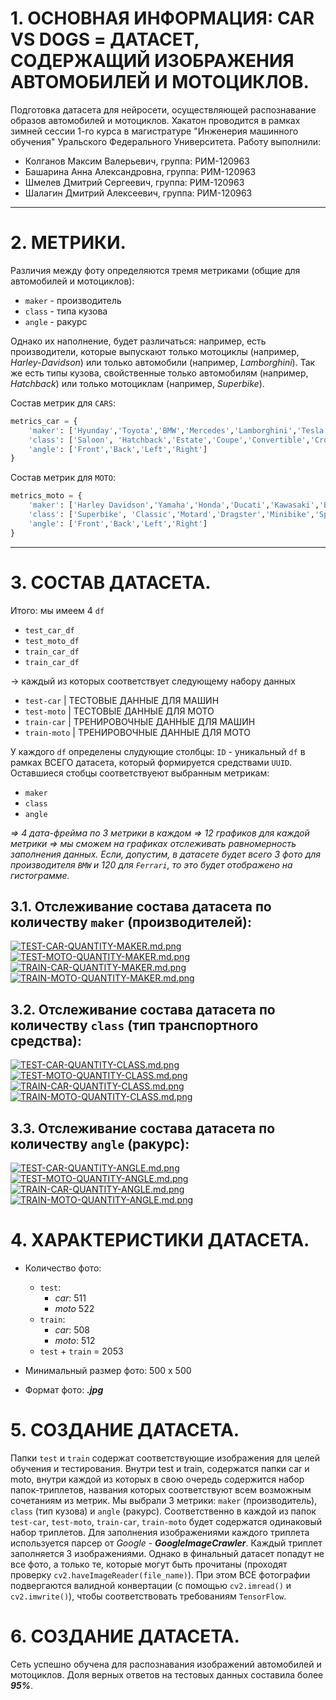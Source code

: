 # 1. ОСНОВНАЯ ИНФОРМАЦИЯ: CAR VS DOGS = ДАТАСЕТ, СОДЕРЖАЩИЙ ИЗОБРАЖЕНИЯ АВТОМОБИЛЕЙ И МОТОЦИКЛОВ.
Подготовка датасета для нейросети, осуществляющей распознавание образов автомобилей и мотоциклов. Хакатон проводится в рамках зимней сессии 1-го курса в магистратуре "Инженерия машинного обучения" Уральского Федерального Университета. Работу выполнили:
- Колганов Максим Валерьевич, группа: РИМ-120963
- Башарина Анна Александровна, группа: РИМ-120963
- Шмелев Дмитрий Сергеевич, группа: РИМ-120963
- Шалагин Дмитрий Алексеевич, группа: РИМ-120963

---
# 2. МЕТРИКИ.
Различия между фоту определяются тремя метриками (общие для автомобилей и мотоциклов):
* `maker` - производитель
* `class` - типа кузова
* `angle` - ракурс

Однако их наполнение, будет различаться: например, есть производители, которые выпускают только мотоциклы (например, *Harley-Davidson*) или только автомобили (например, *Lamborghini*). Так же есть типы кузова, свойственные только автомобилям (например, *Hatchback*) или только мотоциклам (например, *Superbike*).

Состав метрик для `CARS`:
``` python
metrics_car = {
    'maker': ['Hyunday','Toyota','BMW','Mercedes','Lamborghini','Tesla','Honda'],
    'class': ['Saloon', 'Hatchback','Estate','Coupe','Convertible','Crossover'],
    'angle': ['Front','Back','Left','Right']
}
```

Состав метрик для `MOTO`:
``` python
metrics_moto = {
    'maker': ['Harley Davidson','Yamaha','Honda','Ducati','Kawasaki','BMW','Suzuki'],
    'class': ['Superbike', 'Classic','Motard','Dragster','Minibike','Sportbike',],
    'angle': ['Front','Back','Left','Right']
}
```
---
# 3. СОСТАВ ДАТАСЕТА.
Итого: мы имеем 4 `df`

*   `test_car_df`
*   `test_moto_df`
*   `train_car_df`
*   `train_car_df`

-> каждый из которых соответствует следующему набору данных
*   `test-car` | ТЕСТОВЫЕ ДАННЫЕ ДЛЯ МАШИН
*   `test-moto` | ТЕСТОВЫЕ ДАННЫЕ ДЛЯ МОТО
*   `train-car` | ТРЕНИРОВОЧНЫЕ ДАННЫЕ ДЛЯ МАШИН
*   `train-moto` | ТРЕНИРОВОЧНЫЕ ДАННЫЕ ДЛЯ МОТО

У каждого `df` определены слудующие столбцы:
`ID` - уникальный `df` в рамках ВСЕГО датасета, который формируется средствами `UUID`.
Оставшиеся стобцы соответствуеют выбранным метрикам:

*   `maker`
*   `class`
*   `angle`

*=> 4 дата-фрейма по 3 метрики в каждом => 12 графиков для каждой метрики => мы сможем на графиках отслеживать равномерность заполнения данных. Если, допустим, в датасете будет всего 3 фото для производителя `BMW` и 120 для `Ferrari`, то это будет отображено на гистограмме.*

## 3.1. Отслеживание состава датасета по количеству `maker` (производителей):

[![TEST-CAR-QUANTITY-MAKER.md.png](https://d.radikal.host/2023/01/20/TEST-CAR-QUANTITY-MAKER.md.png)](https://radikal.host/i/JB3KZx)
[![TEST-MOTO-QUANTITY-MAKER.md.png](https://d.radikal.host/2023/01/20/TEST-MOTO-QUANTITY-MAKER.md.png)](https://radikal.host/i/JB3VhI)
[![TRAIN-CAR-QUANTITY-MAKER.md.png](https://b.radikal.host/2023/01/20/TRAIN-CAR-QUANTITY-MAKER.md.png)](https://radikal.host/i/JB3igh)
[![TRAIN-MOTO-QUANTITY-MAKER.md.png](https://b.radikal.host/2023/01/20/TRAIN-MOTO-QUANTITY-MAKER.md.png)](https://radikal.host/i/JB3rpC)

## 3.2. Отслеживание состава датасета по количеству `class` (тип транспортного средства):
[![TEST-CAR-QUANTITY-CLASS.md.png](https://b.radikal.host/2023/01/20/TEST-CAR-QUANTITY-CLASS.md.png)](https://radikal.host/i/JBCgFu)
[![TEST-MOTO-QUANTITY-CLASS.md.png](https://b.radikal.host/2023/01/20/TEST-MOTO-QUANTITY-CLASS.md.png)](https://radikal.host/i/JBCd8D)
[![TRAIN-CAR-QUANTITY-CLASS.md.png](https://d.radikal.host/2023/01/20/TRAIN-CAR-QUANTITY-CLASS.md.png)](https://radikal.host/i/JBCltr)
[![TRAIN-MOTO-QUANTITY-CLASS.md.png](https://d.radikal.host/2023/01/20/TRAIN-MOTO-QUANTITY-CLASS.md.png)](https://radikal.host/i/JBCoPQ)

## 3.3. Отслеживание состава датасета по количеству `angle` (ракурс):

[![TEST-CAR-QUANTITY-ANGLE.md.png](https://d.radikal.host/2023/01/20/TEST-CAR-QUANTITY-ANGLE.md.png)](https://radikal.host/i/JBCuxz)
[![TEST-MOTO-QUANTITY-ANGLE.md.png](https://d.radikal.host/2023/01/20/TEST-MOTO-QUANTITY-ANGLE.md.png)](https://radikal.host/i/JBCM9K)
[![TRAIN-CAR-QUANTITY-ANGLE.md.png](https://b.radikal.host/2023/01/20/TRAIN-CAR-QUANTITY-ANGLE.md.png)](https://radikal.host/i/JBC9id)
[![TRAIN-MOTO-QUANTITY-ANGLE.md.png](https://b.radikal.host/2023/01/20/TRAIN-MOTO-QUANTITY-ANGLE.md.png)](https://radikal.host/i/JBCLl8)

# 4. ХАРАКТЕРИСТИКИ ДАТАСЕТА.
* Количество фото:
    * `test`:
        * *car*: 511
        * *moto* 522
    * `train`:
        * *car*: 508
        * *moto*: 512
    * `test` + `train` = 2053
    
* Минимальный размер фото: 500 x 500
* Формат фото: ***.jpg***

# 5. СОЗДАНИЕ ДАТАСЕТА.

Папки `test` и `train` содержат соответствующие изображения для целей обучения и тестирования.
Внутри test и train, содержатся папки car и moto, внутри каждой из которых в свою очередь содержится набор папок-триплетов, названия которых соответствуют всем возможным сочетаниям из метрик.
Мы выбрали 3 метрики: `maker` (производитель), `class` (тип кузова) и `angle` (ракурс). Соответственно в каждой из папок `test-car`, `test-moto`, `train-car`, `train-moto` будет содержатся одинаковый набор триплетов.
Для заполнения изображениями каждого триплета используется парсер от *Google* - ***GoogleImageCrawler***. Каждый триплет заполняется 3 изображениями. Однако в финальный датасет попадут не все фото, а только те, которые могут быть прочитаны (проходят проверку `cv2.haveImageReader(file_name)`). При этом ВСЕ фотографии подвергаются валидной конвертации (с помощью `cv2.imread()` и `cv2.imwrite()`), чтобы соответствовать требованиям `TensorFlow`.

# 6. СОЗДАНИЕ ДАТАСЕТА.

Сеть успешно обучена для распознавания изображений автомобилей и мотоциклов.
Доля верных ответов на тестовых данных составила более ***95%***.
